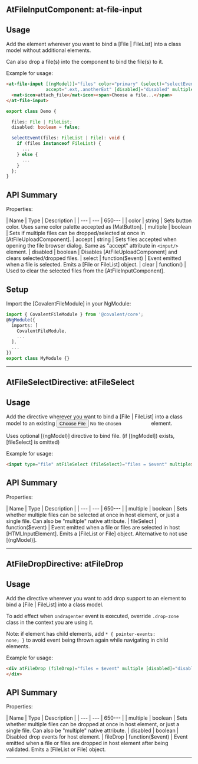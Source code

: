 ## AtFileInputComponent: at-file-input

## Usage

Add the element wherever you want to bind a [File | FileList] into a class model without additional elements.

Can also drop a file(s) into the component to bind the file(s) to it.

Example for usage:

```html
<at-file-input [(ngModel)]="files" color="primary" (select)="selectEvent($event)"
               accept=".ext,.anotherExt" [disabled]="disabled" multiple>
  <mat-icon>attach_file</mat-icon><span>Choose a file...</span>
</at-file-input>
```
 
```typescript
export class Demo {

  files: File | FileList;
  disabled: boolean = false;

  selectEvent(files: FileList | File): void {
    if (files instanceof FileList) {
      ...
    } else {
      ...
    }
  };
} 
```

## API Summary

Properties:

| Name | Type | Description |
| --- | --- | 650--- |
| color | string | Sets button color. Uses same color palette accepted as [MatButton].
| multiple | boolean | Sets if multiple files can be dropped/selected at once in [AtFileUploadComponent].
| accept | string | Sets files accepted when opening the file browser dialog. Same as "accept" attribute in `<input/>` element.
| disabled | boolean | Disables [AtFileUploadComponent] and clears selected/dropped files.
| select | function($event) | Event emitted when a file is selected. Emits a [File or FileList] object.
| clear | function() | Used to clear the selected files from the [AtFileInputComponent].

## Setup

Import the [CovalentFileModule] in your NgModule:

```typescript
import { CovalentFileModule } from '@covalent/core';
@NgModule({
  imports: [
    CovalentFileModule,
    ...
  ],
  ...
})
export class MyModule {}
```

---

## AtFileSelectDirective: atFileSelect

## Usage

Add the directive wherever you want to bind a [File | FileList] into a class model to an existing <input type="file"/> element.

Uses optional [(ngModel)] directive to bind file. (if [(ngModel]) exists, [fileSelect] is omitted)   

Example for usage:

```html
<input type="file" atFileSelect (fileSelect)="files = $event" multiple>
```

## API Summary

Properties:

| Name | Type | Description |
| --- | --- | 650--- |
| multiple | boolean | Sets whether multiple files can be selected at once in host element, or just a single file. Can also be "multiple" native attribute.
| fileSelect | function($event) | Event emitted when a file or files are selected in host [HTMLInputElement]. Emits a [FileList or File] object. Alternative to not use [(ngModel)].

---

## AtFileDropDirective: atFileDrop

## Usage

Add the directive wherever you want to add drop support to an element to bind a [File | FileList] into a class model.

To add effect when <code>ondragenter</code> event is executed, override <code>.drop-zone</code> class in the context you are using it.

Note: if element has child elements, add <code>* { pointer-events: none; }</code> to avoid event being thrown again while navigating in child elements.

Example for usage:

```html
<div atFileDrop (fileDrop)="files = $event" multiple [disabled]="disabled">
</div> 
```


## API Summary

Properties:

| Name | Type | Description |
| --- | --- | 650--- |
| multiple | boolean | Sets whether multiple files can be dropped at once in host element, or just a single file. Can also be "multiple" native attribute.
| disabled | boolean | Disabled drop events for host element.
| fileDrop | function($event) | Event emitted when a file or files are dropped in host element after being validated. Emits a [FileList or File] object.


---
